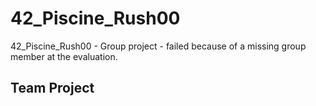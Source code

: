 # 42_Piscine_Rush00
42_Piscine_Rush00 - Group project - failed because of a missing group member at the evaluation.

## Team Project
